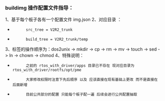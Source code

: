 ### buildimg 操作配置文件指导：
1、基于每个板子各有一个配置文件 img.json
2、对应目录 ：
- 			src_tree = V2R2_trunk
- 			build_tree = V2R2_trunk/temp

3、标签的操作顺序为：dos2unix -> mkdir -> cp -> rm -> mv -> touch -> sed -> ln -> chown -> chmod
4、特殊说明：
- 			之前的 rtos_with_driver/apps 目录已不存在 现对应目录为 rtos_with_driver/rootfs/opt/pme
- 			大家修改权限时注意下先后顺序 以及 应该直接在现有基础上更改 而不是直接在后面新增 
- 			目前公共部分的配置 只能每个板子配一遍 后续会进行公共配置抽取